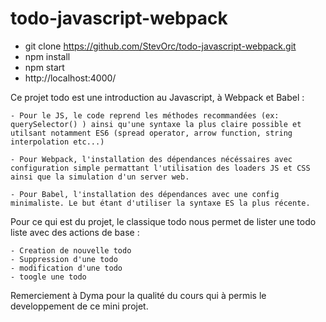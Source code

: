# todo-javascript-webpack

- git clone https://github.com/StevOrc/todo-javascript-webpack.git
- npm install
- npm start
- http://localhost:4000/

Ce projet todo est une introduction au Javascript, à Webpack et Babel :

    - Pour le JS, le code reprend les méthodes recommandées (ex: querySelector() ) ainsi qu'une syntaxe la plus claire possible et
    utilsant notamment ES6 (spread operator, arrow function, string interpolation etc...)
    
    - Pour Webpack, l'installation des dépendances nécéssaires avec configuration simple permattant l'utilisation des loaders JS et CSS ainsi que la simulation d'un server web.
    
    - Pour Babel, l'installation des dépendances avec une config minimaliste. Le but étant d'utiliser la syntaxe ES la plus récente.
    
Pour ce qui est du projet, le classique todo nous permet de lister une todo liste avec des actions de base :
 
    - Creation de nouvelle todo
    - Suppression d'une todo
    - modification d'une todo
    - toogle une todo
    
Remerciement à Dyma pour la qualité du cours qui à permis le developpement de ce mini projet.
